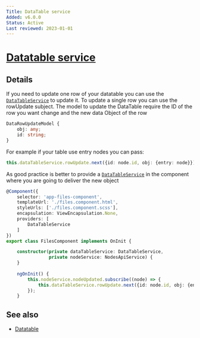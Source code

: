 ```yaml
---
Title: DataTable service
Added: v6.0.0
Status: Active
Last reviewed: 2023-01-01
---
```


# [Datatable service](../../../lib/core/src/lib/datatable/services/datatable.service.ts "Defined in datatable.service.ts")

## Details

If you need to update one row of your datatable you can use the  [`DataTableService`](../../../lib/core/src/lib/datatable/services/datatable.service.ts) to update it.
To update a single row you can use the rowUpdate subject. 
The model to update the DataTable require the ID of the row you want change and the new data Object of the row

```typescript
DataRowUpdateModel {
    obj: any;
    id: string;
}
```

For example if your table use entry nodes you can pass:

```typescript
this.dataTableService.rowUpdate.next({id: node.id, obj: {entry: node}});
```

As good practice is better to provide a [`DataTableService`](../../../lib/core/src/lib/datatable/services/datatable.service.ts) in the component where you are going to deliver the new object

```typescript
@Component({
    selector: 'app-files-component',
    templateUrl: './files.component.html',
    styleUrls: ['./files.component.scss'],
    encapsulation: ViewEncapsulation.None,
    providers: [
        DataTableService
    ]
})
export class FilesComponent implements OnInit {

    constructor(private dataTableService: DataTableService,
                private nodeService: NodesApiService) {
    }
    
    ngOnInit() {
        this.nodeService.nodeUpdated.subscribe((node) => {
            this.dataTableService.rowUpdate.next({id: node.id, obj: {entry: node}});
        });
    }
```

## See also

-   [Datatable](../components/datatable.component.md)
